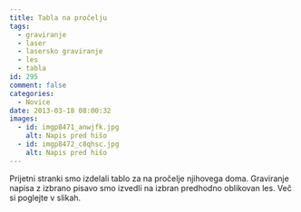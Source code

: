 ```yaml
---
title: Tabla na pročelju
tags:
  - graviranje
  - laser
  - lasersko graviranje
  - les
  - tabla
id: 295
comment: false
categories:
  - Novice
date: 2013-03-18 08:00:32
images:
  - id: imgp8471_anwjfk.jpg
    alt: Napis pred hišo
  - id: imgp8472_c8qhsc.jpg
    alt: Napis pred hišo
---
```


Prijetni stranki smo izdelali tablo za na pročelje njihovega doma. Graviranje napisa z izbrano pisavo smo izvedli na izbran predhodno oblikovan les. Več si poglejte v slikah.
